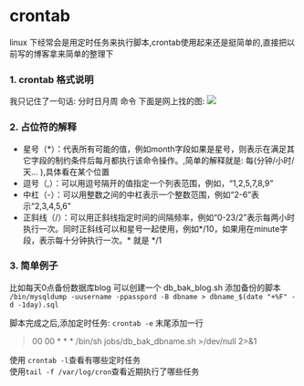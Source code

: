 # crontab

linux 下经常会是用定时任务来执行脚本,crontab使用起来还是挺简单的,直接把以前写的博客拿来简单的整理下

### 1. crontab 格式说明
我只记住了一句话: 分时日月周 命令
下面是网上找的图:
![](https://ws1.sinaimg.cn/large/0063sFGSgy1fl4q76nyosj30f20ci74l.jpg)

### 2. 占位符的解释
- 星号（*）：代表所有可能的值，例如month字段如果是星号，则表示在满足其它字段的制约条件后每月都执行该命令操作。,简单的解释就是: 每(分钟/小时/天... ),具体看在某个位置
- 逗号（,）：可以用逗号隔开的值指定一个列表范围，例如，“1,2,5,7,8,9”
- 中杠（-）：可以用整数之间的中杠表示一个整数范围，例如“2-6”表示“2,3,4,5,6”
- 正斜线（/）：可以用正斜线指定时间的间隔频率，例如“0-23/2”表示每两小时执行一次。同时正斜线可以和星号一起使用，例如*/10，如果用在minute字段，表示每十分钟执行一次。* 就是 */1

### 3. 简单例子
比如每天0点备份数据库blog
可以创建一个 db_bak_blog.sh 添加备份的脚本
`/bin/mysqldump -uusername -ppasspord -B dbname > dbname_$(date "+%F" -d -1day).sql`

脚本完成之后,添加定时任务:
`crontab -e`
末尾添加一行
> 00 00 * * * /bin/sh jobs/db_bak_dbname.sh >/dev/null 2>&1

使用 `crontab -l`查看有哪些定时任务  
使用`tail -f /var/log/cron`查看近期执行了哪些任务


